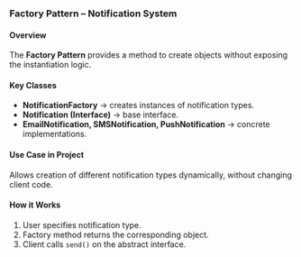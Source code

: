 ###   Factory Pattern – Notification System

####  Overview
The **Factory Pattern** provides a method to create objects without exposing the instantiation logic.

####  Key Classes
- **NotificationFactory** → creates instances of notification types.  
- **Notification (Interface)** → base interface.  
- **EmailNotification, SMSNotification, PushNotification** → concrete implementations.  

####  Use Case in Project
Allows creation of different notification types dynamically, without changing client code.

####  How it Works
1. User specifies notification type.  
2. Factory method returns the corresponding object.  
3. Client calls `send()` on the abstract interface.  
